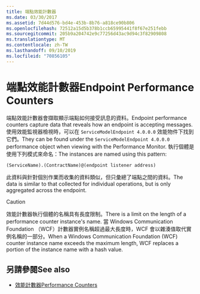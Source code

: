 ```yaml
---
title: 端點效能計數器
ms.date: 03/30/2017
ms.assetid: 7d44d576-bd4e-453b-8b76-a818ce90b806
ms.openlocfilehash: 72512a15d5b378b1ccb65995441f8f67e251febb
ms.sourcegitcommit: 205b9a204742e9c77256d43ac9d94c3f82909808
ms.translationtype: MT
ms.contentlocale: zh-TW
ms.lasthandoff: 09/10/2019
ms.locfileid: "70856105"
---
```

# <a name="endpoint-performance-counters"></a><span data-ttu-id="7e035-102">端點效能計數器</span><span class="sxs-lookup"><span data-stu-id="7e035-102">Endpoint Performance Counters</span></span>
<span data-ttu-id="7e035-103">端點效能計數器會擷取顯示端點如何接受訊息的資料。</span><span class="sxs-lookup"><span data-stu-id="7e035-103">Endpoint performance counters capture data that reveals how an endpoint is accepting messages.</span></span> <span data-ttu-id="7e035-104">使用效能監視器檢視時，可以在 `ServiceModelEndpoint 4.0.0.0` 效能物件下找到它們。</span><span class="sxs-lookup"><span data-stu-id="7e035-104">They can be found under the `ServiceModelEndpoint 4.0.0.0` performance object when viewing with the Performance Monitor.</span></span> <span data-ttu-id="7e035-105">執行個體是使用下列模式來命名：</span><span class="sxs-lookup"><span data-stu-id="7e035-105">The instances are named using this pattern:</span></span>  
  
`(ServiceName).(ContractName)@(endpoint listener address)`  
  
 <span data-ttu-id="7e035-106">此資料與針對個別作業而收集的資料類似，但只彙總了端點之間的資料。</span><span class="sxs-lookup"><span data-stu-id="7e035-106">The data is similar to that collected for individual operations, but is only aggregated across the endpoint.</span></span>  
  
> [!CAUTION]
> <span data-ttu-id="7e035-107">效能計數器執行個體的名稱具有長度限制。</span><span class="sxs-lookup"><span data-stu-id="7e035-107">There is a limit on the length of a performance counter instance's name.</span></span> <span data-ttu-id="7e035-108">當 Windows Communication Foundation （WCF）計數器實例名稱超過最大長度時，WCF 會以雜湊值取代實例名稱的一部分。</span><span class="sxs-lookup"><span data-stu-id="7e035-108">When a Windows Communication Foundation (WCF) counter instance name exceeds the maximum length, WCF replaces a portion of the instance name with a hash value.</span></span>  
  
## <a name="see-also"></a><span data-ttu-id="7e035-109">另請參閱</span><span class="sxs-lookup"><span data-stu-id="7e035-109">See also</span></span>

- [<span data-ttu-id="7e035-110">效能計數器</span><span class="sxs-lookup"><span data-stu-id="7e035-110">Performance Counters</span></span>](../../../../../docs/framework/wcf/diagnostics/performance-counters/index.md)
